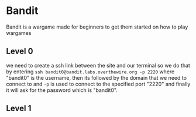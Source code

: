 # Bandit
Bandit is a wargame made for beginners to get them started on how to play wargames

## Level 0
we need to create a ssh link between the site and our terminal so we do that by entering `ssh bandit0@bandit.labs.overthewire.org -p 2220` where "bandit0" is the username, then its followed by the domain that we need to connect to and `-p` is used to connect to the specified port "2220" and finally it will ask for the password which is "bandit0". 

## Level 1

